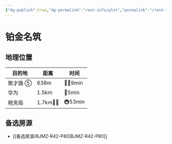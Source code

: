 ```yaml
---
{"dg-publish":true,"dg-permalink":"rent-info/plot","permalink":"/rent-info/plot/"}
---
```



# 铂金名筑

## 地理位置

| 目的地   | 距离        | 时间 |
| -------- | ----------- | ---- |
| 聚才路 ⑤ | 638m        | 🚶‍♂️9min |
| 华为     | 1.5km       | 🛵5min |
| 税务局   | 1.7km🚶‍♂️ | 🚇53min     |

## 备选房源

- [[备选房源/BJMZ-R42-P80\|BJMZ-R42-P80]]


